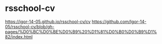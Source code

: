 # rsschool-cv
https://igor-14-05.github.io/rsschool-cv/cv
  https://github.com/Igor-14-05/rsschool-cv/blob/gh-pages/%D0%BC%D0%BE%D0%B9%20%D1%81%D0%B0%D0%B9%D1%82/index.html
